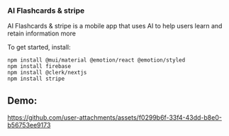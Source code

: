 ### AI Flashcards & stripe
AI Flashcards & stripe is a mobile app that uses AI to help users learn and retain information more

To get started, install:

```
npm install @mui/material @emotion/react @emotion/styled
npm install firebase
npm install @clerk/nextjs
npm install stripe
```
## Demo:
https://github.com/user-attachments/assets/f0299b6f-33f4-43dd-b8e0-b56753ee9173

